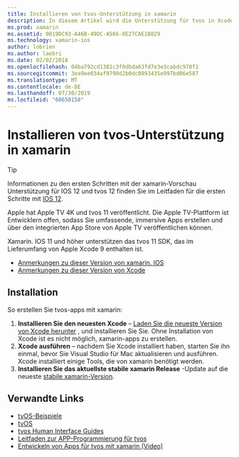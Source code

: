 ```yaml
---
title: Installieren von tvos-Unterstützung in xamarin
description: In diesem Artikel wird die Unterstützung für tvos in Xcode 9 und xamarin. IOS 11 erläutert. Außerdem finden Sie hier eine kurze Anleitung zum Einrichten der Entwicklung von tvos-apps mit xamarin.
ms.prod: xamarin
ms.assetid: 0819DC93-A46B-49DC-A566-8E27CAE1B829
ms.technology: xamarin-ios
author: lobrien
ms.author: laobri
ms.date: 02/02/2018
ms.openlocfilehash: 04ba792cd1381c3f0dbda63fd7e3e3cabdc978f1
ms.sourcegitcommit: 3ea9ee034af9790d2b0dc0893435e997bd06e587
ms.translationtype: MT
ms.contentlocale: de-DE
ms.lasthandoff: 07/30/2019
ms.locfileid: "68650158"
---
```

# <a name="installing-tvos-support-in-xamarin"></a>Installieren von tvos-Unterstützung in xamarin

> [!TIP]
> Informationen zu den ersten Schritten mit der xamarin-Vorschau Unterstützung für IOS 12 und tvos 12 finden Sie im Leitfaden für die ersten Schritte mit [IOS 12](~/ios/platform/introduction-to-ios12/get-started.md).

Apple hat Apple TV 4K und tvos 11 veröffentlicht. Die Apple TV-Plattform ist Entwicklern offen, sodass Sie umfassende, immersive Apps erstellen und über den integrierten App Store von Apple TV veröffentlichen können.

Xamarin. IOS 11 und höher unterstützen das tvos 11 SDK, das im Lieferumfang von Apple Xcode 9 enthalten ist.

- [Anmerkungen zu dieser Version von xamarin. IOS](https://docs.microsoft.com/xamarin/ios/release-notes/)
- [Anmerkungen zu dieser Version von Xcode](https://developer.apple.com/library/content/releasenotes/DeveloperTools/RN-Xcode/Chapters/Introduction.html#//apple_ref/doc/uid/TP40001051-CH1-SW876)

## <a name="installation"></a>Installation

So erstellen Sie tvos-apps mit xamarin:

1. **Installieren Sie den neuesten Xcode** – [Laden Sie die neueste Version von Xcode herunter](https://developer.apple.com/xcode/download/) , und installieren Sie Sie. Ohne Installation von Xcode ist es nicht möglich, xamarin-apps zu erstellen. 
2. **Xcode ausführen** – nachdem Sie Xcode installiert haben, starten Sie ihn einmal, bevor Sie Visual Studio für Mac aktualisieren und ausführen. Xcode installiert einige Tools, die von xamarin benötigt werden.
3. **Installieren Sie das aktuellste stabile xamarin Release** -Update auf die neueste [stabile xamarin-Version](https://github.com/xamarin/recipes/tree/master/Recipes/cross-platform/ide/change_updates_channel).

## <a name="related-links"></a>Verwandte Links

- [tvOS-Beispiele](https://docs.microsoft.com/samples/browse/?products=xamarin&term=Xamarin.iOS+tvOS)
- [tvOS](https://developer.apple.com/tvos/)
- [tvos Human Interface Guides](https://developer.apple.com/tvos/human-interface-guidelines/)
- [Leitfaden zur APP-Programmierung für tvos](https://developer.apple.com/library/prerelease/tvos/documentation/General/Conceptual/AppleTV_PG/)
- [Entwickeln von Apps für tvos mit xamarin (Video)](https://university.xamarin.com/lightninglectures/tvos-with-xamarin)

